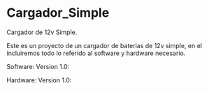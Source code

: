 # Cargador_Simple
Cargador de 12v Simple.

Este es un proyecto de un cargador de baterias de 12v simple, en el incluiremos todo lo referido al software y hardware necesario.

Software:
  Version 1.0:
  

Hardware:
  Version 1.0:
